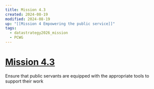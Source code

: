 ```yaml
---
title: Mission 4.3
created: 2024-08-19
modified: 2024-08-19
up: "[[Mission 4 Empowering the public service]]"
tags:
  - datastrategy2026_mission
  - PCWG
---
```

# [Mission 4.3](Mission%204.3.md)
Ensure that public servants are equipped with the appropriate tools to support their work



